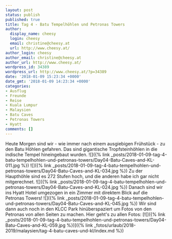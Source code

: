 ```yaml
---
layout: post
status: publish
published: true
title: Tag 4 - Batu Tempelhöhlen und Petronas Towers
author:
  display_name: cheesy
  login: cheesy
  email: christine@cheesy.at
  url: http://www.cheesy.at/
author_login: cheesy
author_email: christine@cheesy.at
author_url: http://www.cheesy.at/
wordpress_id: 34389
wordpress_url: http://www.cheesy.at/?p=34389
date: '2018-01-09 15:23:34 +0000'
date_gmt: '2018-01-09 14:23:34 +0000'
categories:
- Ausflug
- Freunde
- Reise
- Kuala Lumpur
- Malaysien
- Batu Caves
- Petronas Towers
- Hyatt
comments: []
---
```

Heute Morgen sind wir - wie immer nach einem ausgiebigen Frühstück - zu den Batu Höhlen gefahren. Das sind gigantische Tropfsteinhöhlen in die indische Tempel hineingebaut wurden.
![]({% link _posts/2018-01-09-tag-4-batu-tempelhohlen-und-petronas-towers/Day04-Batu-Caves-and-KL-011.jpg %})
![]({% link _posts/2018-01-09-tag-4-batu-tempelhohlen-und-petronas-towers/Day04-Batu-Caves-and-KL-034.jpg %})
Zu der Haupthöhle sind es 272 Stufen hoch, und die anderen habe ich gar nicht mitgerechnet.
![]({% link _posts/2018-01-09-tag-4-batu-tempelhohlen-und-petronas-towers/Day04-Batu-Caves-and-KL-024.jpg %})
Danach sind wir ins Hyatt Hotel umgezogen in ein Zimmer mit direktem Blick auf die Petronas Towers!
![]({% link _posts/2018-01-09-tag-4-batu-tempelhohlen-und-petronas-towers/Day04-Batu-Caves-and-KL-045.jpg %})
Wir sind dann auch noch in den KLCC Park hinüberspaziert um Fotos von den Petronas von allen Seiten zu machen.
Hier geht's zu allen Fotos:
[![]({% link _posts/2018-01-09-tag-4-batu-tempelhohlen-und-petronas-towers/Day04-Batu-Caves-and-KL-059.jpg %})]({% link _fotos/urlaub/2018-2019/malaysien/tag-4-batu-caves-und-kl/index.md %})
